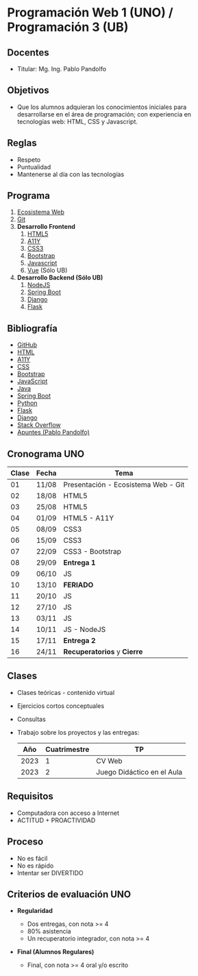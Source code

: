 # Programación Web 1 (UNO) / Programación 3 (UB)

## Docentes

* Titular: Mg. Ing. Pablo Pandolfo

## Objetivos

* Que los alumnos adquieran los conocimientos iniciales para desarrollarse en el área de programación; con experiencia en tecnologías web: HTML, CSS y Javascript.

## Reglas

* Respeto
* Puntualidad
* Mantenerse al día con las tecnologías

## Programa

1. [Ecosistema Web](doc/intro.md)
1. [Git](doc/git.md)
1. **Desarrollo Frontend**
     1. [HTML5](doc/html5.md)
     1. [A11Y](https://github.com/ppandomail/a11y)
     1. [CSS3](doc/css3.md)
     1. [Bootstrap](doc/bootstrap.md)
     1. [Javascript](doc/js.md)
     1. [Vue](doc/vue.md) (Sólo UB)
1. **Desarrollo Backend (Sólo UB)**
     1. [NodeJS](doc/nodejs.md)
     1. [Spring Boot](doc/spring-boot.md)
     1. [Django](doc/django.md)
     1. [Flask](doc/flask.md)

## Bibliografía

* [GitHub](https://docs.github.com/en/get-started/quickstart/hello-world)
* [HTML](https://developer.mozilla.org/es/docs/Web/HTML)
* [A11Y](https://www.w3.org/WAI/)
* [CSS](https://developer.mozilla.org/es/docs/Web/CSS)
* [Bootstrap](https://getbootstrap.com)
* [JavaScript](https://developer.mozilla.org/es/docs/Web/JavaScript/Reference)
* [Java](https://docs.oracle.com/javaee/7/index.html)
* [Spring Boot](https://spring.io/projects/spring-boot)
* [Python](https://www.python.org)
* [Flask](https://flask-es.readthedocs.io)
* [Django](https://www.djangoproject.com)
* [Stack Overflow](https://es.stackoverflow.com)
* [Apuntes (Pablo Pandolfo)](doc/)

## Cronograma UNO

| **Clase** | **Fecha** | **Tema** |
| -- | -- | -- |
| 01 | 11/08 | Presentación - Ecosistema Web - Git |
| 02 | 18/08 | HTML5 |
| 03 | 25/08 | HTML5 |
| 04 | 01/09 | HTML5 - A11Y |
| 05 | 08/09 | CSS3 |
| 06 | 15/09 | CSS3 |
| 07 | 22/09 | CSS3 - Bootstrap |
| 08 | 29/09 | **Entrega 1** |
| 09 | 06/10 | JS |
| 10 | 13/10 | **FERIADO** |
| 11 | 20/10 | JS |
| 12 | 27/10 | JS |
| 13 | 03/11 | JS |
| 14 | 10/11 | JS - NodeJS |
| 15 | 17/11 | **Entrega 2** |
| 16 | 24/11 | **Recuperatorios** y **Cierre** |

## Clases

* Clases teóricas - contenido virtual
* Ejercicios cortos conceptuales
* Consultas
* Trabajo sobre los proyectos y las entregas:

  | Año | Cuatrimestre | TP |
  | -- | -- | -- |
  | 2023 | 1 | CV Web |
  | 2023 | 2 | Juego Didáctico en el Aula |

## Requisitos

* Computadora con acceso a Internet
* ACTITUD + PROACTIVIDAD

## Proceso

* No es fácil
* No es rápido
* Intentar ser DIVERTIDO

## Criterios de evaluación UNO

* **Regularidad**
  * Dos entregas, con nota >= 4
  * 80% asistencia
  * Un recuperatorio integrador, con nota >= 4

* **Final (Alumnos Regulares)**
  * Final, con nota >= 4 oral y/o escrito
